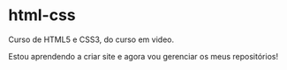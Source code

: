 # html-css
 Curso de HTML5 e CSS3, do curso em video.

 Estou aprendendo a criar site e agora vou gerenciar os meus repositórios!